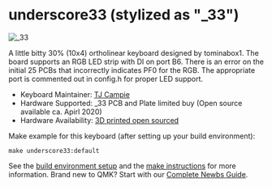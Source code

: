 # underscore33 (stylized as "_33")

![_33](https://i.imgur.com/0Wuf8aT.png)

A little bitty 30% (10x4) ortholinear keyboard designed by tominabox1.  The board supports an RGB LED strip with DI on port B6. There is an error on the initial 25 PCBs that incorrectly indicates PF0 for the RGB. The appropriate port is commented out in config.h for proper LED support. 

* Keyboard Maintainer: [TJ Campie](https://github.com/tominabox1)
* Hardware Supported: _33 PCB and Plate limited buy (Open source available ca. Apirl 2020)
* Hardware Availability: [3D printed open sourced](https://github.com/tominabox1/_33-Keyboard)

Make example for this keyboard (after setting up your build environment):

    make underscore33:default

See the [build environment setup](https://docs.qmk.fm/#/getting_started_build_tools) and the [make instructions](https://docs.qmk.fm/#/getting_started_make_guide) for more information. Brand new to QMK? Start with our [Complete Newbs Guide](https://docs.qmk.fm/#/newbs).
